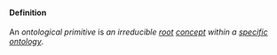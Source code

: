 #### Definition

An *ontological primitive* is *an irreducible [root](https://github.com/gcassel/Modular-Organization-Terminology/blob/master/terms/root.md) [concept](https://github.com/gcassel/Modular-Organization-Terminology/blob/master/terms/concept.md) within a [specific](https://github.com/gcassel/Modular-Organization-Terminology/blob/master/terms/specific.md) [ontology](https://github.com/gcassel/Modular-Organization-Terminology/blob/master/terms/ontology.md)*.
